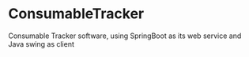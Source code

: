 # ConsumableTracker
Consumable Tracker software, using SpringBoot as its web service and Java swing as client
